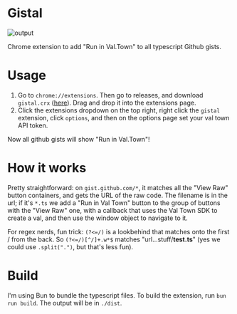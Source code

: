# Gistal

![output](https://github.com/user-attachments/assets/23d8b56d-587c-4865-83cb-044d6dfb3fc1)


Chrome extension to add "Run in Val.Town" to all typescript Github gists.

# Usage

1) Go to `chrome://extensions`. Then go to releases, and download `gistal.crx` ([here](https://github.com/404Wolf/gistal/releases/download/v1.0.0/gistal.crx)). Drag and drop it into the extensions page.
2) Click the extensions dropdown on the top right, right click the `gistal` extension, click `options`, and then on the options page set your val town API token.

Now all github gists will show "Run in Val.Town"!

# How it works

Pretty straightforward: on `gist.github.com/*`, it matches all the "View Raw" button containers, and gets the URL of the raw code. The filename is in the url; if it's `*.ts` we add a "Run in Val Town" button to the group of buttons with the "View Raw" one, with a callback that uses the Val Town SDK to create a val, and then use the window object to navigate to it. 

For regex nerds, fun trick: `(?<=/)` is a lookbehind that matches onto the first / from the back. So `(?<=/)[^/]+.w*$` matches "url...stuff/**test.ts**" (yes we could use `.split(".")`, but that's less fun).

# Build

I'm using Bun to bundle the typescript files. To build the extension, run `bun run build`. The output will be in `./dist`.
